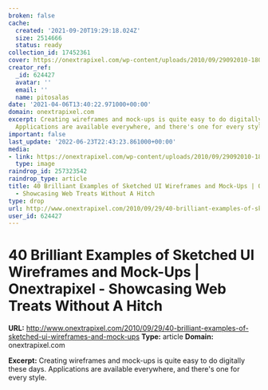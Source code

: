 ```yaml
---
broken: false
cache:
  created: '2021-09-20T19:29:18.024Z'
  size: 2514666
  status: ready
collection_id: 17452361
cover: https://onextrapixel.com/wp-content/uploads/2010/09/29092010-180.jpg
creator_ref:
  _id: 624427
  avatar: ''
  email: ''
  name: pitosalas
date: '2021-04-06T13:40:22.971000+00:00'
domain: onextrapixel.com
excerpt: Creating wireframes and mock-ups is quite easy to do digitally these days.
  Applications are available everywhere, and there's one for every style.
important: false
last_update: '2022-06-23T22:43:23.861000+00:00'
media:
- link: https://onextrapixel.com/wp-content/uploads/2010/09/29092010-180.jpg
  type: image
raindrop_id: 257323542
raindrop_type: article
title: 40 Brilliant Examples of Sketched UI Wireframes and Mock-Ups | Onextrapixel
  - Showcasing Web Treats Without A Hitch
type: drop
url: http://www.onextrapixel.com/2010/09/29/40-brilliant-examples-of-sketched-ui-wireframes-and-mock-ups
user_id: 624427
---
```


# 40 Brilliant Examples of Sketched UI Wireframes and Mock-Ups | Onextrapixel - Showcasing Web Treats Without A Hitch

**URL:** http://www.onextrapixel.com/2010/09/29/40-brilliant-examples-of-sketched-ui-wireframes-and-mock-ups
**Type:** article
**Domain:** onextrapixel.com

**Excerpt:** Creating wireframes and mock-ups is quite easy to do digitally these days. Applications are available everywhere, and there's one for every style.
